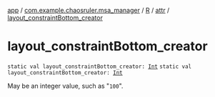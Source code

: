 [app](../../../index.md) / [com.example.chaosruler.msa_manager](../../index.md) / [R](../index.md) / [attr](index.md) / [layout_constraintBottom_creator](.)

# layout_constraintBottom_creator

`static val layout_constraintBottom_creator: `[`Int`](https://kotlinlang.org/api/latest/jvm/stdlib/kotlin/-int/index.html)
`static val layout_constraintBottom_creator: `[`Int`](https://kotlinlang.org/api/latest/jvm/stdlib/kotlin/-int/index.html)

May be an integer value, such as "`100`".

